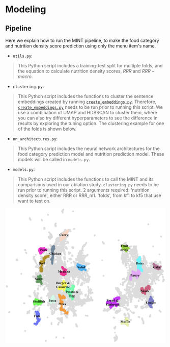 # Modeling

## Pipeline

Here we explain how to run the MINT pipeline, to make the food category and nutrition density score prediction using only the menu item's name.

- `utils.py`: 
> This Python script includes a training-test split for multiple folds, and the equation to calculate nutrition density scores, $RRR$ and $RRR-macro$.
- `clustering.py`: 
> This Python script includes the functions to cluster the sentence embeddings created by running [`create_embeddings.py`](https://github.com/alexdseo/mint/blob/main/data/create_embeddings.py). Therefore, [`create_embeddings.py`](https://github.com/alexdseo/mint/blob/main/data/create_embeddings.py) needs to be run prior to running this script.  We use a combination of UMAP and HDBSCAN to cluster them, where you can also try different hyperparameters to see the difference in results by exploring the tuning option. The clustering example for one of the folds is shown below.
- `nn_architectures.py`: 
> This Python script includes the neural network architectures for the food category prediction model and nutrition prediction model. These models will be called in `models.py`.
- `models.py`:
> This Python script includes the functions to call the MINT and its comparisons used in our ablation study. `clustering.py` needs to be run prior to running this script.
> 2 arguments required: 'nutrition density score', either RRR or RRR_m1. 'folds', from kf1 to kf5 that use want to test on.

![clustering example](https://github.com/alexdseo/mint/blob/main/figures/clustering.png)
